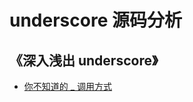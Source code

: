 # underscore 源码分析

## 《深入浅出 underscore》

- [你不知道的 _ 调用方式](https://github.com/qinghuanI/underscore-source-code-analysis/issues/1)